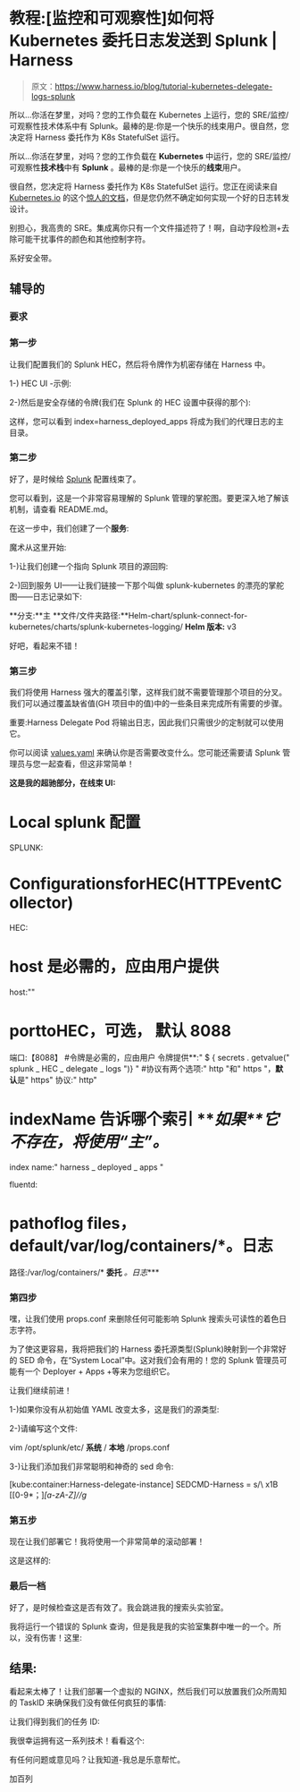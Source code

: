 # 教程:[监控和可观察性]如何将 Kubernetes 委托日志发送到 Splunk | Harness

> 原文：<https://www.harness.io/blog/tutorial-kubernetes-delegate-logs-splunk>

所以…你活在梦里，对吗？您的工作负载在 Kubernetes 上运行，您的 SRE/监控/可观察性技术体系中有 Splunk。最棒的是:你是一个快乐的线束用户。很自然，您决定将 Harness 委托作为 K8s StatefulSet 运行。

所以…你活在梦里，对吗？您的工作负载在 **Kubernetes** 中运行，您的 SRE/监控/可观察性**技术栈**中有 **Splunk** 。最棒的是:你是一个快乐的**线束**用户。

很自然，您决定将 Harness 委托作为 K8s StatefulSet 运行。您正在阅读来自 [Kubernetes.io](http://kubernetes.io/) 的这个[惊人的文档](https://kubernetes.io/docs/concepts/cluster-administration/logging/)，但是您仍然不确定如何实现一个好的日志转发设计。

别担心，我高贵的 SRE。集成离你只有一个文件描述符了！啊，自动字段检测+去除可能干扰事件的颜色和其他控制字符。

系好安全带。

## 辅导的

### 要求

### 第一步

让我们配置我们的 Splunk HEC，然后将令牌作为机密存储在 Harness 中。

1-) HEC UI -示例:

2-)然后是安全存储的令牌(我们在 Splunk 的 HEC 设置中获得的那个):

这样，您可以看到 index=harness_deployed_apps 将成为我们的代理日志的主目录。

### 第二步

好了，是时候给 [Splunk](https://github.com/splunk/splunk-connect-for-kubernetes/tree/develop/helm-chart/splunk-connect-for-kubernetes/charts/splunk-kubernetes-logging) 配置线束了。

您可以看到，这是一个非常容易理解的 Splunk 管理的掌舵图。要更深入地了解该机制，请查看 README.md。

在这一步中，我们创建了一个**服务**:

魔术从这里开始:

1-)让我们创建一个指向 Splunk 项目的源回购:

2-)回到服务 UI——让我们链接一下那个叫做 splunk-kubernetes 的漂亮的掌舵图——日志记录如下:

**分支:**主
**文件/文件夹路径:**Helm-chart/splunk-connect-for-kubernetes/charts/splunk-kubernetes-logging/
**Helm 版本:** v3

好吧，看起来不错！

### 第三步

我们将使用 Harness 强大的覆盖引擎，这样我们就不需要管理那个项目的分叉。我们可以通过覆盖缺省值(GH 项目中的值)中的一些条目来完成所有需要的步骤。

重要:Harness Delegate Pod 将输出日志，因此我们只需很少的定制就可以使用它。

你可以阅读 [values.yaml](https://github.com/splunk/splunk-connect-for-kubernetes/blob/develop/helm-chart/splunk-connect-for-kubernetes/charts/splunk-kubernetes-logging/values.yaml) 来确认你是否需要改变什么。您可能还需要请 Splunk 管理员与您一起查看，但这非常简单！

**这是我的超驰部分，在线束 UI:**

# Local splunk 配置
SPLUNK:
# Configurations**for**HEC(HTTP**Event**Collector)
HEC:
# host 是必需的，应由用户提供
host:"<SPLUNK _ HEC _ HOSTNAME>"
# port**to**HEC，**可选**， **默认** 8088
端口:【8088】
#令牌是必需的，应由用户
令牌提供**:" $ { secrets . getvalue(" splunk _ HEC _ delegate _ logs ")} "
#协议有两个选项:" http "和" https "，**默认**是" https"
协议:" http"
# indexName 告诉哪个索引 ****如果**它*不存在，将使用“主”。*
index name:" harness _ deployed _ apps "

fluentd:
# path**of**log files，**default**/var/log/containers/*。日志
路径:/var/log/containers/* **委托** *。日志**** 

### 第四步

嘿，让我们使用 props.conf 来删除任何可能影响 Splunk 搜索头可读性的着色日志字符。

为了使这更容易，我将把我们的 Harness 委托源类型(Splunk)映射到一个非常好的 SED 命令，在“System Local”中。这对我们会有用的！您的 Splunk 管理员可能有一个 Deployer + Apps +等来为您组织它。

让我们继续前进！

1-)如果你没有从初始值 YAML 改变太多，这是我们的源类型:

2-)请编写这个文件:

vim /opt/splunk/etc/ **系统** / **本地** /props.conf

3-)让我们添加我们非常聪明和神奇的 sed 命令:

[kube:container:Harness-delegate-instance]
SEDCMD-Harness = s/\ x1B \[[0-9*；]*[a-zA-Z]//g*

### 第五步

现在让我们部署它！我将使用一个非常简单的滚动部署！

这是这样的:

### 最后一档

好了，是时候检查这是否有效了。我会跳进我的搜索头实验室。

我将运行一个错误的 Splunk 查询，但是我是我的实验室集群中唯一的一个。所以，没有伤害！这里:

## 结果:

看起来太棒了！让我们部署一个虚拟的 NGINX，然后我们可以放置我们众所周知的 TaskID 来确保我们没有做任何疯狂的事情:

让我们得到我们的任务 ID:

我很幸运拥有这一系列技术！看看这个:

有任何问题或意见吗？让我知道-我总是乐意帮忙。

加百列